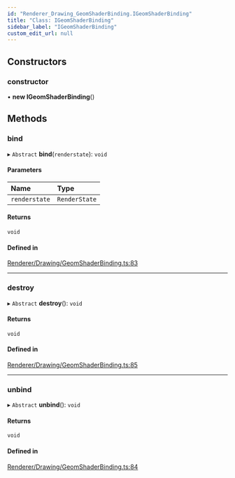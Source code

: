 ```yaml
---
id: "Renderer_Drawing_GeomShaderBinding.IGeomShaderBinding"
title: "Class: IGeomShaderBinding"
sidebar_label: "IGeomShaderBinding"
custom_edit_url: null
---
```




## Constructors

### constructor

• **new IGeomShaderBinding**()

## Methods

### bind

▸ `Abstract` **bind**(`renderstate`): `void`

#### Parameters

| Name | Type |
| :------ | :------ |
| `renderstate` | `RenderState` |

#### Returns

`void`

#### Defined in

[Renderer/Drawing/GeomShaderBinding.ts:83](https://github.com/ZeaInc/zea-engine/blob/d2f20572/src/Renderer/Drawing/GeomShaderBinding.ts#L83)

___

### destroy

▸ `Abstract` **destroy**(): `void`

#### Returns

`void`

#### Defined in

[Renderer/Drawing/GeomShaderBinding.ts:85](https://github.com/ZeaInc/zea-engine/blob/d2f20572/src/Renderer/Drawing/GeomShaderBinding.ts#L85)

___

### unbind

▸ `Abstract` **unbind**(): `void`

#### Returns

`void`

#### Defined in

[Renderer/Drawing/GeomShaderBinding.ts:84](https://github.com/ZeaInc/zea-engine/blob/d2f20572/src/Renderer/Drawing/GeomShaderBinding.ts#L84)

